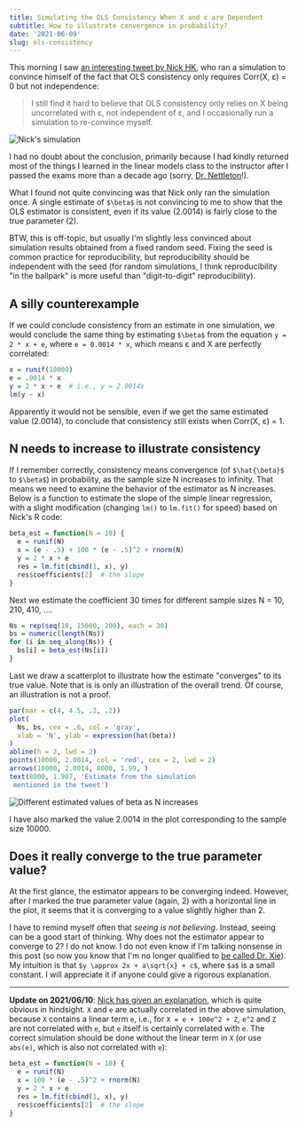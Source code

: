 ```yaml
---
title: Simulating the OLS Consistency When X and ε are Dependent
subtitle: How to illustrate convergence in probability?
date: '2021-06-09'
slug: ols-consistency
---
```


This morning I saw [an interesting tweet by Nick
HK](https://twitter.com/nickchk/status/1402518644542771200), who ran a
simulation to convince himself of the fact that OLS consistency only requires
Corr(X, ε) = 0 but not independence:

> I still find it hard to believe that OLS consistency only relies on X being
> uncorrelated with ε, not independent of ε, and I occasionally run a simulation
> to re-convince myself.

![Nick's
simulation](https://pbs.twimg.com/media/E3a_NX5VIAAv6mL?format=png&name=small)

I had no doubt about the conclusion, primarily because I had kindly returned
most of the things I learned in the linear models class to the instructor after
I passed the exams more than a decade ago (sorry, [Dr.
Nettleton](https://dnett.github.io)!).

What I found not quite convincing was that Nick only ran the simulation once. A
single estimate of `$\beta$` is not convincing to me to show that the OLS
estimator is consistent, even if its value (2.0014) is fairly close to the true
parameter (2).

BTW, this is off-topic, but usually I'm slightly less convinced about simulation
results obtained from a fixed random seed. Fixing the seed is common practice
for reproducibility, but reproducibility should be independent with the seed
(for random simulations, I think reproducibility "in the ballpark" is more
useful than "digit-to-digit" reproducibility).

## A silly counterexample

If we could conclude consistency from an estimate in one simulation, we would
conclude the same thing by estimating `$\beta$` from the equation
`y = 2 * x + e`, where `e = 0.0014 * x`, which means ε and X are perfectly
correlated:

``` r
x = runif(10000)
e = .0014 * x
y = 2 * x + e  # i.e., y = 2.0014x
lm(y ~ x)
```

Apparently it would not be sensible, even if we get the same estimated value
(2.0014), to conclude that consistency still exists when Corr(X, ε) = 1.

## N needs to increase to illustrate consistency

If I remember correctly, consistency means convergence (of `$\hat{\beta}$` to
`$\beta$`) in probability, as the sample size N increases to infinity. That
means we need to examine the behavior of the estimator as N increases. Below is
a function to estimate the slope of the simple linear regression, with a slight
modification (changing `lm()` to `lm.fit()` for speed) based on Nick's R code:

``` r
beta_est = function(N = 10) {
  e = runif(N)
  x = (e - .5) + 100 * (e - .5)^2 + rnorm(N)
  y = 2 * x + e
  res = lm.fit(cbind(1, x), y)
  res$coefficients[2]  # the slope
}
```

Next we estimate the coefficient 30 times for different sample sizes N = 10,
210, 410, ....

``` r
Ns = rep(seq(10, 15000, 200), each = 30)
bs = numeric(length(Ns))
for (i in seq_along(Ns)) {
  bs[i] = beta_est(Ns[i])
}
```

Last we draw a scatterplot to illustrate how the estimate "converges" to its
true value. Note that is is only an illustration of the overall trend. Of
course, an illustration is not a proof.

``` r
par(mar = c(4, 4.5, .2, .2))
plot(
  Ns, bs, cex = .6, col = 'gray',
  xlab = 'N', ylab = expression(hat(beta))
)
abline(h = 2, lwd = 2)
points(10000, 2.0014, col = 'red', cex = 2, lwd = 2)
arrows(10000, 2.0014, 8000, 1.99, )
text(8000, 1.987, 'Estimate from the simulation
 mentioned in the tweet')
```

![Different estimated values of beta as N
increases](https://user-images.githubusercontent.com/163582/121392349-ea28bf80-c914-11eb-8b3d-44a523ac6a2e.png)

I have also marked the value 2.0014 in the plot corresponding to the sample size
10000.

## Does it really converge to the true parameter value?

At the first glance, the estimator appears to be converging indeed. However,
after I marked the true parameter value (again, 2) with a horizontal line in the
plot, it seems that it is converging to a value slightly higher than 2.

I have to remind myself often that *seeing is not believing*. Instead, seeing
can be a good start of thinking. Why does not the estimator appear to converge
to 2? I do not know. I do not even know if I'm talking nonsense in this post (so
now you know that I'm no longer qualified to [be called Dr.
Xie](/en/2017/06/on-formality/)). My intuition is that
`$y \approx 2x + a\sqrt{x} + c$`, where `$a$` is a small constant. I will
appreciate it if anyone could give a rigorous explanation.

---

**Update on 2021/06/10**: [Nick has given an
explanation](https://twitter.com/nickchk/status/1403185713659539456), which is
quite obvious in hindsight. `X` and `e` are actually correlated in the above
simulation, because `X` contains a linear term `e`, i.e., for
`X = e + 100e^2 + Z`, `e^2` and `Z` are not correlated with `e`, but `e` itself
is certainly correlated with `e`. The correct simulation should be done without
the linear term in `X` (or use `abs(e)`, which is also not correlated with `e`):

``` r
beta_est = function(N = 10) {
  e = runif(N)
  x = 100 * (e - .5)^2 + rnorm(N)
  y = 2 * x + e
  res = lm.fit(cbind(1, x), y)
  res$coefficients[2]  # the slope
}
```
